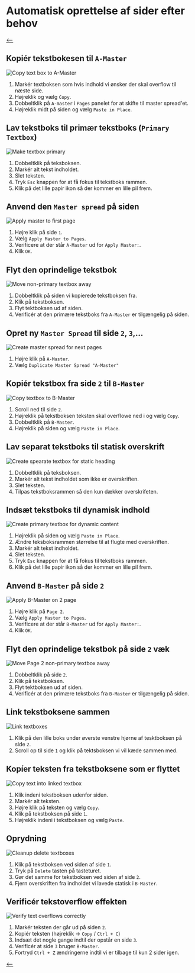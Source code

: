 # Automatisk oprettelse af sider efter behov

[⟵](./README.md)

## Kopiér tekstbokesen til `A-Master`

![Copy text box to A-Master](./TextboxOverflow/01-copy-textbox-to-a-master.gif)

1. Markér textboksen som hvis indhold vi ønsker der skal overflow til næste side.
2. Højreklik og vælg `Copy`.
3. Dobbeltklik på `A-master` i `Pages` panelet for at skifte til master spread'et.
4. Højreklik midt på siden og vælg `Paste in Place`.

## Lav tekstboks til primær tekstboks (`Primary Textbox`)

![Make textbox primary](./TextboxOverflow/02-make-textbox-primary.gif)

1. Dobbeltklik på teksboksen.
2. Markér alt tekst indholdet.
3. Slet teksten.
4. Tryk `Esc` knappen for at få fokus til tekstboks rammen.
5. Klik på det lille papir ikon så der kommer en lille pil frem.

## Anvend den `Master spread` på siden

![Apply master to first page](./TextboxOverflow/03-apply-master-to-spread.gif)

1. Højre klik på side `1`.
2. Vælg `Apply Master to Pages`.
3. Verificere at der står `A-Master` ud for `Apply Master:`.
4. Klik `OK`.

## Flyt den oprindelige tekstbok

![Move non-primary textbox away](./TextboxOverflow/05-move-non-primary-textbox-away.gif)

1. Dobbeltklik på siden vi kopierede tekstboksen fra.
2. Klik på tekstboksen.
3. Flyt tektboksen ud af siden.
4. Verificér at den primære tekstboks fra `A-Master` er tilgængelig på siden.

## Opret ny `Master Spread` til side `2`, `3`,...

![Create master spread for next pages](./TextboxOverflow/06-create-b-master-spread-to-next-pages.gif)

1. Højre klik på `A-Master`.
2. Vælg `Duplicate Master Spread "A-Master"`

## Kopiér tekstbox fra side `2` til `B-Master`

![Copy textbox to B-Master](./TextboxOverflow/07-copy-textbox-to-b-master.gif)

1. Scroll ned til side `2`.
2. Højreklik på tekstboksen teksten skal overflowe ned i og vælg `Copy`.
3. Dobbeltklik på `B-Master`.
4. Højreklik på siden og vælg `Paste in Place`.

## Lav separat tekstboks til statisk overskrift

![Create spearate textbox for static heading](./TextboxOverflow/08-create-separate-textbox-for-static-heading.gif)

1. Dobbeltklik på teksboksen.
2. Markér alt tekst indholdet som ikke er overskriften.
3. Slet teksten.
4. Tilpas tekstboksrammen så den kun dækker overskrifeten.

## Indsæt tekstboks til dynamisk indhold

![Create primary textbox for dynamic content](./TextboxOverflow/09-make-dynamic-textbox-primary.gif)

1. Højreklik på siden og vælg `Paste in Place`.
2. Ændre teksboksrammen størrelse til at flugte med overskriften.
3. Markér alt tekst indholdet.
4. Slet teksten.
5. Tryk `Esc` knappen for at få fokus til tekstboks rammen.
6. Klik på det lille papir ikon så der kommer en lille pil frem.

## Anvend `B-Master` på side `2`

![Apply B-Master on 2 page](./TextboxOverflow/10-apply-b-master-to-second-page.gif)

1. Højre klik på `Page 2`.
2. Vælg `Apply Master to Pages`.
3. Verificere at der står `B-Master` ud for `Apply Master:`.
4. Klik `OK`.

## Flyt den oprindelige tekstbok på side `2` væk

![Move Page 2 non-primary textbox away](./TextboxOverflow/11-move-page-2-non-primary-textbox-away.gif)

1. Dobbeltklik på side `2`.
2. Klik på tekstboksen.
3. Flyt tektboksen ud af siden.
4. Verificér at den primære tekstboks fra `B-Master` er tilgængelig på siden.

## Link tekstboksene sammen

![Link textboxes](./TextboxOverflow/12-link-textboxes.gif)

1. Klik på den lille boks under øverste venstre hjørne af tesktboksen på side `2`.
2. Scroll op til side `1` og klik på tektsboksen vi vil kæde sammen med.

## Kopíer teksten fra tekstboksene som er flyttet

![Copy text into linked textbox](./TextboxOverflow/13-copy-text-into-linked-textbox.gif)

1. Klik indeni tekstboksen udenfor siden.
2. Markér alt teksten.
3. Højre klik på teksten og vælg `Copy`.
4. Klik på tekstboksen på side `1`.
5. Højreklik indeni i tekstboksen og vælg `Paste`.

## Oprydning

![Cleanup delete textboxes](./TextboxOverflow/14-cleanup-delete-textboxes.gif)

1. Klik på tekstboksen ved siden af side `1`.
2. Tryk på `Delete` tasten på tasteturet.
3. Gør det samme for tekstboksen ved siden af side `2`.
4. Fjern overskriften fra indholdet vi lavede statisk i `B-Master`.

## Verificér tekstoverflow effekten

![Verify text overflows correctly](./TextboxOverflow/15-verify-text-overflows-correctly.gif)

1. Markér teksten der går ud på siden `2`.
2. Kopiér teksten (højreklik -> `Copy` / `Ctrl + C`)
3. Indsæt det nogle gange indtil der opstår en side `3`.
4. Verificér at side `3` bruger `B-Master`.
5. Fortryd `Ctrl + Z` ændringerne indtil vi er tilbage til kun 2 sider igen.

[⟵](./README.md)

